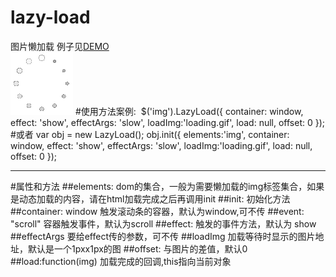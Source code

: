 # lazy-load
图片懒加载
例子见[DEMO](http://www.lovewebgames.com/jsmodule/lazy-load.html)  
![预览效果:](/example/lazy-load.gif "点击预览效果")
#使用方法案例:
    <img data-src="http://ott.wansecheng.com/weidian/wdgoods/1429250625186.jpg" alt="">
    $('img').LazyLoad({
        container: window,
        effect: 'show',
        effectArgs: 'slow',
        loadImg:'loading.gif',
        load: null,
        offset: 0
    });
#或者
    var obj = new LazyLoad();
    obj.init({
        elements:'img',
        container: window,
        effect: 'show',
        effectArgs: 'slow',
        loadImg:'loading.gif',
        load: null,
        offset: 0
    });
***
#属性和方法
##elements:
    dom的集合，一般为需要懒加载的img标签集合，如果是动态加载的内容，请在html加载完成之后再调用init
##init:
    初始化方法
##container:   window
    触发滚动条的容器，默认为window,可不传
##event:  "scroll"
    容器触发事件，默认为scroll
##effect:
    触发的事件方法，默认为 show
##effectArgs
    要给effect传的参数，可不传
##loadImg
    加载等待时显示的图片地址，默认是一个1pxx1px的图
##offset:
    与图片的差值，默认0
##load:function(img)
    加载完成的回调,this指向当前对象
